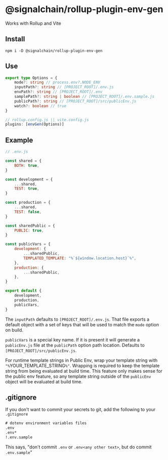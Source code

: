 # @signalchain/rollup-plugin-env-gen

Works with Rollup and Vite

## Install

`npm i -D @signalchain/rollup-plugin-env-gen`

## Use

```typescript
export type Options = {
	mode?: string // process.env?.NODE_ENV
	inputPath?: string // [PROJECT_ROOT]/.env.js
	envPath?: string // [PROJECT_ROOT]/.env
	samplePath?: string | boolean // [PROJECT_ROOT]/.env.sample.js
	publicPath?: string // [PROJECT_ROOT]/src/publicEnv.js
	watch?: boolean // true
}

// rollup.config.js || vite.config.js
plugins: [envGen(Options)]
```

## Example

```js
// .env.js

const shared = {
	BOTH: true,
}

const development = {
	...shared,
	TEST: true,
}

const production = {
	...shared,
	TEST: false,
}

const sharedPublic = {
	PUBLIC: true,
}

const publicVars = {
	development: {
		...sharedPublic,
		TEMPLATED_TEMPLATE: "%`${window.location.host}`%",
	},
	production: {
		...sharedPublic,
	},
}

export default {
	development,
	production,
	publicVars,
}
```

The `inputPath` defaults to `[PROJECT_ROOT]/.env.js`. That file exports a default object with a set of keys that will be used to match the `mode` option on build.

`publicVars` is a special key name. If it is present it will generate a `publicEnv.js` file at the `publicPath` option path location. Defaults to `[PROJECT_ROOT]/src/publicEnv.js`.

For runtime template strings in Public Env, wrap your template string with `"%`YOUR_TEMPLATE_STRING`%"`. Wrapping is required to keep the template string from being evaluated at build time. This feature only makes sense for the public env feature, so any template string outside of the `publicEnv` object will be evaluated at build time.

## .gitignore

If you don't want to commit your secrets to git, add the following to your `.gitignore`

```txt
# dotenv environment variables files
.env
.env*
!.env.sample
```

This says, "don't commit `.env` or `.env<any other text>`, but do commit `.env.sample`"

